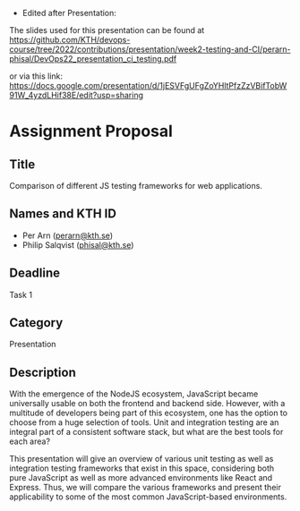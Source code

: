 - Edited after Presentation:

The slides used for this presentation can be found at https://github.com/KTH/devops-course/tree/2022/contributions/presentation/week2-testing-and-CI/perarn-phisal/DevOps22_presentation_ci_testing.pdf

or via this link: https://docs.google.com/presentation/d/1jESVFgUFgZoYHltPfzZzVBifTobW91W_4yzdLHif38E/edit?usp=sharing

# Assignment Proposal

## Title
Comparison of different JS testing frameworks for web applications.

## Names and KTH ID

- Per Arn (perarn@kth.se)
- Philip Salqvist (phisal@kth.se)

## Deadline

Task 1

## Category

Presentation

## Description
With the emergence of the NodeJS ecosystem, JavaScript became universally usable on both the frontend and backend side. However, with a multitude of developers being part of this ecosystem, one has the option to choose from a huge selection of tools. Unit and integration testing are an integral part of a consistent software stack, but what are the best tools for each area?

This presentation will give an overview of various unit testing as well as integration testing frameworks that exist in this space, considering both pure JavaScript as well as more advanced environments like React and Express. Thus, we will compare the various frameworks and present their applicability to some of the most common JavaScript-based environments.
